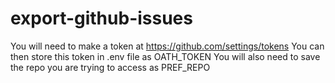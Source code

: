 # export-github-issues
You will need to make a token at https://github.com/settings/tokens
You can then store this token in .env file as OATH_TOKEN
You will also need to save the repo you are trying to access as PREF_REPO